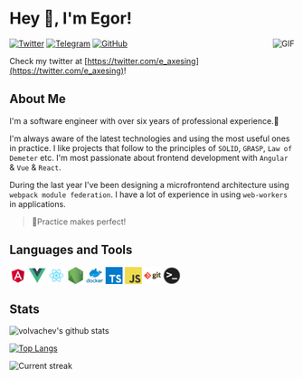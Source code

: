 # Hey 👋, I'm Egor!

<img align="right" alt="GIF" src="https://media.giphy.com/media/krkrHAEodHgzP72rTI/giphy.gif" />

<a href="https://twitter.com/e_axesing" target="_blank"><img src="https://img.shields.io/badge/-Twitter-1ca0f1?style=flat-square&labelColor=1ca0f1&logo=twitter&logoColor=white" alt="Twitter"></a>
<a href="https://t.me/axesing" target="_blank"><img src="https://img.shields.io/badge/-Telegram-0088cc?style=flat-square&logo=telegram" alt="Telegram"></a>
<a href="https://github.com/volvachev/" target="_blank"><img src="https://img.shields.io/badge/-GitHub-181717?style=flat-square&logo=github" alt="GitHub"></a>

Check my twitter at [https://twitter.com/e_axesing](https://twitter.com/e_axesing)!


## About Me

I'm a software engineer with over six years of professional experience.🚀

I'm always aware of the latest technologies and using the most useful ones in practice. I like projects that follow to the principles of `SOLID`, `GRASP`, `Law of Demeter` etc.
I'm most passionate about frontend development with `Angular` & `Vue` & `React`.

During the last year I've been designing a microfrontend architecture using `webpack module federation`. I have a lot of experience in using `web-workers` in applications.

> 💪Practice makes perfect!


## Languages and Tools

<code><img height="30" src="https://raw.githubusercontent.com/github/explore/80688e429a7d4ef2fca1e82350fe8e3517d3494d/topics/angular/angular.png"></code>
<code><img height="30" src="https://raw.githubusercontent.com/github/explore/80688e429a7d4ef2fca1e82350fe8e3517d3494d/topics/vue/vue.png"></code>
<code><img height="30" src="https://raw.githubusercontent.com/github/explore/80688e429a7d4ef2fca1e82350fe8e3517d3494d/topics/react/react.png"></code>
<code><img height="30" src="https://raw.githubusercontent.com/github/explore/80688e429a7d4ef2fca1e82350fe8e3517d3494d/topics/nodejs/nodejs.png"></code>
<code><img height="30" src="https://raw.githubusercontent.com/github/explore/80688e429a7d4ef2fca1e82350fe8e3517d3494d/topics/docker/docker.png"></code>
<code><img height="30" src="https://raw.githubusercontent.com/github/explore/80688e429a7d4ef2fca1e82350fe8e3517d3494d/topics/typescript/typescript.png"></code>
<code><img height="30" src="https://raw.githubusercontent.com/github/explore/80688e429a7d4ef2fca1e82350fe8e3517d3494d/topics/javascript/javascript.png"></code>
<code><img height="30" src="https://raw.githubusercontent.com/github/explore/80688e429a7d4ef2fca1e82350fe8e3517d3494d/topics/git/git.png"></code>
<code><img height="30" src="https://raw.githubusercontent.com/github/explore/80688e429a7d4ef2fca1e82350fe8e3517d3494d/topics/terminal/terminal.png"></code>


## Stats

![volvachev's github stats](https://github-readme-stats.vercel.app/api?username=volvachev&show_icons=true&hide_border=false&theme=noctis_minimus&count_private=true&hide_title=false&include_all_commits=true)

[![Top Langs](https://github-readme-stats.vercel.app/api/top-langs/?username=volvachev&hide=html&theme=noctis_minimus&layout=compact)](https://github.com/anuraghazra/github-readme-stats)

![Current streak](https://github-readme-streak-stats.herokuapp.com/?user=volvachev&theme=ayu-mirage&count_private=true&hide_border=true)
